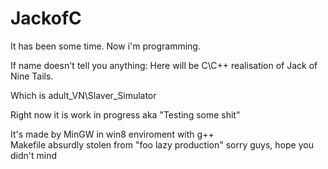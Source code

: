 # JackofC
It has been some time.
Now i'm programming.

If name doesn't tell you anything:
Here will be C\C++ realisation of Jack of Nine Tails.

Which is adult_VN\Slaver_Simulator

Right now it is work in progress
aka "Testing some shit"

It's made by MinGW in win8 enviroment with g++  
Makefile absurdly stolen from "foo lazy production" sorry guys, hope you didn't mind  
